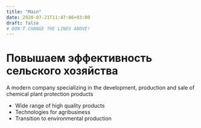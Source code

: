 ```yaml
---
title: "Main"
date: 2020-07-21T11:47:06+03:00
draft: false 
# DON'T CHANGE THE LINES ABOVE!
---
```


# Повышаем эффективность <br> сельского хозяйства 

A modern company specializing in the development, production and sale of chemical plant protection products

- Wide range of high quality products
- Technologies for agribusiness 
- Transition to environmental production
